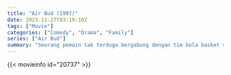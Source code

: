 ```yaml
---
title: "Air Bud (1997)"
date: 2023-11-27T03:19:10Z
tags: ["Movie"]
categories: ["Comedy", "Drama", "Family"]
series: ["Air Bud"]
summary: "Seorang pemain tak terduga bergabung dengan tim bola basket sekolah - seekor anjing sirkus yang melarikan diri dari tuan yang kejam."
---
```


<mux-player stream-type="on-demand"
src="https://kp3d-my.sharepoint.com/personal/ryoo_kp3d_onmicrosoft_com/_layouts/15/download.aspx?share=ESEnseBdkSJJvrbOGdecZ2UBK6fSEL69HL5XUh-Mc82G3Q" prefer-playback="mse" controls>

</mux-player>


{{< movieinfo id="20737" >}}

<script src="https://cdn.jsdelivr.net/npm/@mux/mux-player"></script>

 <script type="application/ld+json ">
{
"@context": "https://schema.org/",
"@type": "VideoObject",
"name": "Air Bud (1997)",
"contentUrl": "https://stream.mux.com/XkehLVd8SRqzAcsi3LpM8qChM01VBQ76d01HEiWoeBmcI.m3u8",
"thumbnailUrl": "https://www.themoviedb.org/t/p/original/jFs3RF8Khp07o1rsJ3ccW6Pa2uR.jpg?width=314&fit_mode=preserve&time=25",
"uploadDate": "2023-11-27T03:19:10Z",
}

</script>
